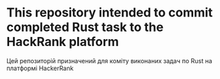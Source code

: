 This repository intended to commit completed Rust task to the HackRank platform
======================================================================================
Цей репозиторій призначений для коміту виконаних задач по Rust на платформі HackerRank
